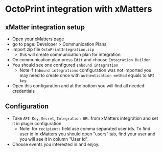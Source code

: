 # OctoPrint integration with xMatters

## xMatter integration setup 

* Open your xMatters page
* go to page: Developer > Communication Plans
* Import zip file `OctoPrintIntegration.zip` 
    * this will create communication plan for integration
* On communication plan press `Edit` and choose `Integration Builder`
* You should see one configured `Inbound integration`  
    * Note if `Inbound integrations` configuration was not imported you may need to create once with `authentication method` equals to `API key`. 
* Open this configuration and at the bottom you will find all needed credentials

## Configuration

* Take `API Key`, `Secret`, `Integration URL` from xMatters integration and set it in plugin configuration
    * Note: for `recipients` field use comma separated user ids. To find user id in xMatters you should open "users" tab, find your user and you will see it in column "User Id".
* Choose events you interested in and enjoy.
